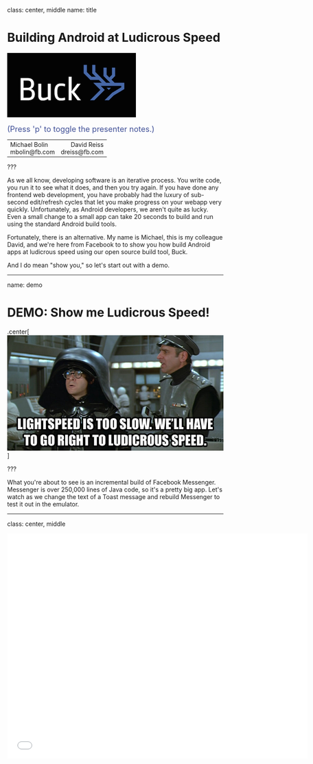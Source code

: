 
class: center, middle
name: title

# Building Android at Ludicrous Speed

![Buck logo](images/logo.png)

<div style="color: rgb(64, 80, 151); font-size: 18px">(Press 'p' to toggle the presenter notes.)</div>

<table class="author-table">
  <tr>
    <td style="text-align: left">
      Michael Bolin
      <br>
      <span class="email">mbolin@fb.com</span>
    </td>
    <td style="text-align: right">
      David Reiss
      <br>
      <span class="email">dreiss@fb.com</span>
    </td>
  </tr>
</table>

???

As we all know, developing software is an iterative process.
You write code, you run it to see what it does,
and then you try again.
If you have done any frontend web development, you have probably
had the luxury of sub-second edit/refresh cycles that
let you make progress on your webapp very quickly.
Unfortunately, as Android developers, we aren't quite as lucky. Even a small
change to a small app can take 20 seconds to build and run
using the standard Android build tools.

Fortunately, there is an alternative. My name is Michael,
this is my colleague David, and we're here from Facebook
to to show you how build Android apps at ludicrous speed
using our open source build tool, Buck.

And I do mean "show you," so let's start out with a demo.

---

name: demo

# DEMO: Show me Ludicrous Speed!

.center[![Spaceballs ludicrous speed scene](images/spaceballs_ludicrous_speed.jpg)]

???


What you're about to see is an incremental build of Facebook Messenger.
Messenger is over 250,000 lines of Java code, so it's a pretty big app.
Let's watch as we change the text of a Toast message and rebuild
Messenger to test it out in the emulator.

---

class: center, middle

<div>
<iframe src="//www.youtube.com/embed/rNiZOYYmFcI"
width="700"
height="525"
src="{$url}"
frameborder="0"
allowfullscreen>
</div>

???

Did you see that? It took 7 seconds to rebuild, reinstall, and
restart Messenger! I don't know what sort of incremental build times you
are seeing for your 250,000 line apps, but I'm pretty sure they are nowhere
close to 7 seconds (unless you're using Buck, of course).

OK, let's dive in to how building in Android works under the covers.

---

class: top, center

# Typical dependency graph

.center[![dependency graph](images/generated/boxes-and-arrows.png)]

???

Traditionally, an Android app is organized as a graph of dependencies
like the one shown in the diagram:

* The blue boxes represent Android resources, like the contents of a `res/` directory.
* The green boxes represent Java code.
* The red box represents the final packaged app itself.

---

class: top

# Typical build: Done in stages

.center[![dependency graph](images/generated/gradle-rearranged.png)]

???

OK, so how does building work in systems like Ant or Gradle?
Well, it is done in stages, so let's rearrange the nodes in our
graph to make things easier to follow.

---

class: top

# Typical build: Create `R.java`

.center[![dependency graph](images/generated/gradle-r-dot-java.png)]

???

The first thing that happens is we find all of the resource directories
in the application and use `aapt` to glob them together to create two
files: a `resources.apk`, which is a binary file that contains all of the
resources, and an `R.java` file that serves as an index into the `apk`.

---

class: top

# Typical build: Compile some Java

.center[![dependency graph](images/generated/gradle-android-library-1.png)]

???

Once we have an `R.java` file, we can start compiling the Java code that
depends on resources.

---

class: top

# Typical build: Compile more Java

.center[![dependency graph](images/generated/gradle-android-library-2.png)]

???

And then we can start building the next set of Java code.

---

class: top

# Typical build: Create `classes.dex`

.center[![dependency graph](images/generated/gradle-classes-dot-dex.png)]

???

Once all of the Java code is compiled, we use `dx` to convert all of the
Oracle bytecode to Dalvik bytecode and store it in a large `classes.dex` file.

---

class: top

# Typical build: Create APK

.center[![dependency graph](images/generated/gradle-android-binary.png)]

???

Now that we have the `classes.dex` and `resources.apk`, we can package
everything together into the final APK, which requires signing and zipping
those artifacts.

Here are some important things to note about this dependency graph:

* Compiling any Java code is gated by the generation of `R.java`.
  This is particularly bad because generating `R.java` is slow.
* If any `android_resource` changes, we have to rebuild everything.
* Regenerating `classes.dex` is proportional to the size of the app
  rather than the size of the Java code that changed.

---

name: about-buck

# About Buck

* Android build tool

???

Now enter Buck, our Android build tool.
--
name: about-buck-2

* Provides fast incremental builds

???

As you saw in the demo, it is really, really fast.

--
name: about-buck-3

* Encourages small, reusable modules

???

It also encourages the use of small, reusable modules.
At Facebook, basically every Java package is in its own module,
and all of this code lives in one folder named `java/` where
the directory names follow the package names, as you would
expect in any Java project. We don't have multiple source
folders of Java code, which makes it easier to find things in a
large repo.

It also makes it easier to share code across
Facebook, Messenger, and Instagram, whose code all lives together
in that `java/` folder that I mentioned.

This use of small modules helps improve code hygiene as well as build times,
as we will see.

---

#  Build Rule

* Built-in procedure to produce an artifact

???

The primary concept to get familiar with in Buck is a *build rule*,
which is a procedure that produces an artifact.

--
* Examples:
  * `android_resource` produces `R.txt`
  * `android_library` produces `.jar`
  * `android_binary` produces `.apk`

???

Buck has build rules for producing `R.txt`, `.jar`, and `.apk` files,
among others. We will focus on these three for this talk.

--
* Groups related files together: defines a module

???

The input files for a build rule along with its output file
define a reusable module in the build system.

--
* Rules can declare other rules as dependencies

???

If a rule needs the output of another rule as an input,
then the producing rule becomes a dependency of the consuming rule.

--
* Forms a graph
  * Build rules are nodes
  * Dependencies are edges
  * **Cycles allowed!** (*under certain conditions)

???

Dividing the traditional Android Library project into
`android_resource` and `android_library` rules was a key insight.
This eliminates a lot of boilerplate.

Most `android_resource` rules do not depend on Java code,
so they either have no dependencies, or dependencies that
are only other `android_resource` rules. The only item
of interest in the `AndroidManifest.xml` is the `package`.
In BUCK, the `package` can be specified as an argument to
`android_resource` instead of requiring the creation of a
boilerplate `AndroidManifest.xml` file.

Many `android_library` rules are just code that are business
logic with no dependency on [UI] resources. There is no reason
to require an `android_library` to have a `res` or `assets` directory.
An `AndroidManifest.xml` is only necessary to declare the
following requirements (or outputs) of the library:

* `<activity>`
* `<broadcast-receiver>`
* `<content-provider>`
* `<permission>`

---

class: top, center

# Back to our dependency graph

![dependency graph](images/generated/boxes-and-arrows.png)

???

Now let's explore how we would describe our original dependency graph
in terms of Buck build rules.

---

# Build `android_resource`

```python
android_resource(
  name = 'newsfeed-res',
  package = 'com.facebook',
  res = 'my-res-dir',
  deps = [
    '//res/com/facebook/comments:res',
    '//res/com/facebook/story:res',
  ],
)
```

???

First, we have an `android_resource` rule.

Like all build rules in Buck, it has a name that is used to identify it.

In this case, we explicitly define the `package` for the `R` class that should
be generated as a result of this rule.

We also specify the path to the resources directory. Normally, this is just `res`,
but in this case we specify the nonstandard `my-res-dir` just to demonstrate that
we are not restricted to the default package layout for an Android library project.

Finally, we declare some dependencies, or `deps`, of our `android_resource` rule.
This is necessary when resources in the current `res` directory have references
to resources from other `android_resource` rules.

It may also list an `android_library` in its `deps` if the `android_library`
defines a Java class that is referenced in one of the layouts in the `res` directory.
Although the `android_library` need not be built in order for the `android_resource`
to produce its `R.txt` file, the `.jar` from the `android_library` must be included
in any `.apk` that includes the resources from the `android_resource` rule.

---

class: top, center

# `R.txt` for each `android_resource()`

![dependency graph](images/generated/gen-r-txt.png)

???

The output for each `android_resource` rule will be an `R.txt` file that
lists the resources found in its `res` directory.

---

name: r-txt

# What does an `R.txt` file look like?

```markdown
int anim fade_in_seq 0x7f04000b
int attr actionBarSize 0x7f0100af
int color fbui_bg_dark 0x7f060071
int dimen title_bar_height 0x7f07000f
int drawable map_placeholder 0x7f0204ca
int id embeddable_map_frame 0x7f0a00e8
int layout splash_screen 0x7f030172
int string add_members_button_text 0x7f0900f8
int[] styleable ThreadTitleView { 0x7f01018a }
```

???

An `R.txt` file looks like this.

Each line corresponds to a field that would be included in an `R.java` file.
The `R.txt` file is more convenient to work with because it is easier to parse.

---

# Build `android_library()`

```python
android_library(
  name = 'newsfeed',
  srcs = glob(['*.java']),
  deps = [
    '//java/com/facebook/data:imagepipeline',
    '//res/com/facebook/newsfeed:newsfeed-res',
  ],
)
```

???

An `android_library` rule is built as follows:

* For each `android_resource` in `deps`:
  * Add its `R.txt` to a set.
  * Add its `package` to a set.
* Merge all of the entries from all of the `R.txt` files into a single `R.txt`.
* Parse the new `R.txt` to generate an `R.java` for each package with non-final fields.
* Compile each `R.java` file and include the resulting `R.class` on the classpath.
* For each `android_library` in `deps`, include its artifact JAR on the classpath.
* Compile the `srcs` against the classpath to generate a JAR.

---

class: top, center

# `R.java` for each set of `R.txt`

![dependency graph](images/generated/gen-r-dot-java.png)

???

Let's take a look at how this affects our dependency graph.

One significant difference between Buck and Ant is that if an `.xml` file that
corresponds to an `android_resource` rule changes such that the resulting `R.txt` file is
unaffected (like when changing a hardcoded `dp` value in a layout), neither the
resulting `R.java` file nor the `android_library` that depends on it need to be
rebuilt. This avoids a lot of unnecessary building when tweaking layouts.

Another interesting trick is how this is used to break cyclic
`android_resource`/`android_library` dependencies. Specifically, the
`android_library` is only concerned about the `R.java` file that is produced
from the union of its dependent `android_resource` rules.
The relationship between the `android_resource` and `android_library` is retained
for the purpose of packaging dependencies into an `.apk`, but there is no
longer a circular build dependency.

---

class: top, center

# JAR for each `android_library()`

![dependency graph](images/generated/gen-jar-files.png)

???

The output `.jar` file for an `android_library` rule contains only the `.class`
files for its `srcs`. It does not contain the `R.class` files for the `R.java`
files it depended on.

---

class: top, center

# DEX for each `android_library()`

![dependency graph](images/generated/gen-dex-files.png)

???

A `.dex` file is created for each `.jar` file.
We use a fork of the standard `dx` executable that we run in-process.
As `dx` is implemented in Java, we eliminate the start-up overhead of a new JVM
and benefit from JIT optimizations by reusing it. This speeds up `dx` considerably,
which was originally a hotspot in Android build times when we started working on Buck.

---

# Build `android_binary()`

```python
android_binary(
  name = 'fb4a',
  manifest = 'AndroidManifest.xml',
  deps = [
    '//java/com/facebook:newsfeed',
  ],
)
```

???

An `android_binary` rule is used to put everything together and create an
`.apk`. Although an `android_binary` may appear to have few `deps`, it packages
its transitive deps, so the true extent of its dependencies may be larger than it
appears.

---

class: top, center

# Remember our graph

![dependency graph](images/generated/android-binary-rules-only.png)

???

Let's see how `android_binary` combines everything together.

---

class: top, center

# Create `resources.apk` and `R.java`

![dependency graph](images/generated/android-binary-gen-resources.png)

???

First, it creates a `resources.apk` and an `R.java` file as a function of all
of the `android_resource` rules in its transitive deps. (Note that there
could be multiple `R.java` files if not all of the `package` arguments for each
`android_resource` rule is the same.) As is the case in Ant/Gradle, this step
can be very slow.

---

class: top, center

# Recall `.dex` for each `android_library()`

![dependency graph](images/generated/android-binary-intermediate-dex.png)

???

In order to perform the next major build step, all of the `.dex` files from
the transitive `android_library` deps must have been generated.

---

class: top, center

# Dex `R.java` and combine to create `classes.dex`

![dependency graph](images/generated/android-binary-uber-classes-dex.png)

???

Next, the `R.java` file(s) from the previous step are compiled and `dx`'d.
Once that is done and all of the `.dex` files from the transitive
`android_library` deps are available, they are merged into a single `classes.dex`
file.

Once again, we use a fork of `dx` to do this rather than the standard
version of `dx` that comes with the Android SDK. This is significant because
the standard version of `dx` is O(N<sup>2</sup> lg N) in building (where N
is the number of `.dex` files) whereas our fork of `dx` is O(N lg N).
This is a significant performance improvement in creating `classes.dex`.

---

class: top, center

# Create APK

![dependency graph](images/generated/android-binary-done.png)

???

Now that `resources.apk` and `classes.dex` have been produced, they can be
combined to create the final `.apk`.

---

class: top, center

# Efficient Parallelization

![chrome trace](images/generated/build-trace.png)

???

Two notable advantages to the Buck build:

* The expensive `aapt_package` step to generate the main `R.java` file is done
in parallel with the Java compilation.
* The `dx` merge step to generate the `classes.dex` is much more efficient than
dexing all of the JAR files at the end.

---

# Cache avoids rebuilding

We compute a cache key for each build rule:

* Id `//res/com/facebook/story:res`

???

Buck has extremely fast incremental builds because it is smart (and sound)
about how it caches artifacts from previous builds. The output for each
build rule is associated with a cache key. The *cache key* is a SHA-1 has
that is a function of the following information:

* The id of the build rule, which is a combination of its `name` and the
relative path from the project root to the build file that defines the rule.
(This is referred to as a *build target* in Buck. You have seen these used
to identify other build rules via the `deps` argument.)

--
* Type `android_resource`

???

* The type of the build rule: `android_resource`, `android_library`, or
`android_binary`.

--
* Arguments `package = 'com.facebook'`

???

* The values of the arguments passed to the build rule. (These were present in
the definition of the build rule.)

--
* Contents of input files (SHA-1 of `values/strings.xml`)

???

* The contents of any input files for the build rule.
Buck knows which arguments of a build rule correspond to input files
(such as the `srcs` of an `android_library` rule),
so this also comes from the build rule definition. It is important that Buck
relies on file contents rather than last-modified time to ensure that
builds are sound.

--
* Version of Buck

???

* The version of Buck used to do the build. This means that when a new version
of Buck is used for the build, none of the new cache keys will match the old
cache keys.

--
* Cache key of dependent rules (the `deps`)

???

* The cache keys of all of the `deps` also contribute to the rule's own cache
key. This means that any change in its transitive deps will cause a change in
its own cache key.

--

Cache key maps to the zip of files generated by the rule.

???

Because some build rules may generate some additional files not mentioned here,
each cache key maps to a zip of the files produced by the build rule.

This happens for developers doing local builds and on our CI system.

---

# Building a build rule


???

Let's walk through how a build rule is built in Buck.

--

* Cache key is calculated before anything is built

???

Note that the cache key for a build rule can be calculated before anything is
built: it is a function of build rule definitions, file contents, and the
version of Buck.

--

* Buck checks its local directory cache

???

Therefore, Buck starts building a rule by computing its cache key.
Once computed, it checks its local directory cache to see if there is a hit.
If so, it unzips the corresponding zip file over the project directory
and marks the rule as built.

--

* Buck checks the CI build's cache

???

If there is no hit in the local cache, then it tries to do an equivalent fetch
from the remote cache, which is colocated with the continuous integration (CI)
cluster that is used to populate it.
(Builds done in CI are allowed to populate the remote cache whereas local builds
are not.)

--

* Otherwise, it builds locally

???

If Buck fails to get a hit from either cache, it builds the rule locally
and stores the result in its local cache. (Note that the size of the local
cache can be configured so that your disk is not overrun with Buck artifacts.
When a limit is enforced, it behaves as an LRU cache.)

--

.serious-business[Rebuilding a branch is pulled entirely from cache!]

???

One important benefit from this caching system is that doing a build after
switching branches is nearly instantaneous because everything should be pulled
from local cache! That is, assuming you did a build on that branch before
switching away from it, all of the state that Buck cares about should be
restored when you switch back, so all of the cache keys should line up and
everything will be pulled from cache when you build.

--

.serious-business[Clean checkout builds are pulled entirely from cache!]

???

Similarly, if you use a CI system to populate a remote cache and build off of
a revision that has already been built by CI, then a local clean build should be
able to pull all of its artifacts from its remote cache. For large Android apps
that have painfully slow clean builds, this is a tremendous win.

---

# ABI

.center[ ![abi dependencies](images/generated/abi-graph.png) ]

???

We have an important optimization for incremental builds
called the "ABI optimization".
When you change a Java library,
Buck can tell whether you've changed the Application Binary Interface,
or just the implementation.
In the latter case, it can avoid some rebuilding.

Imagine a simple case:
a high-level UI library depends on a low-level logging library.
Each rule also has a dex rule that depends on the Java rule.

---

# ABI

```java
public class UI {
  int priority = 5;

  public void onClick() {
    Logger.log(priority, "Clicked.");
  }
}
```

```java
public class Logger {
  void log(int pri, String msg) {
    Disk.write(">" + pri + " " + msg);
  }
}
```

???

Here's what the code might look like.
The UI's click handler is calling the log method.
(I left off `public static` to fit on the slide.)

---

# ABI

```java
public class UI {
  int priority = 5;

  public void onClick() {
    Logger.log(priority, "Clicked.");
  }
}
```

```java
public class Logger {
  void log(int pri, String msg) {
    Disk.write(/* ">" */ ">>>" + pri + " " + msg);
  }
}
```

???

Now imagine you make this change.
The logging prefix changes from ">" to ">>>".
The implementation of the logger has changed, but not the interface.

---

# ABI

.center[ ![abi method body](images/generated/abi-change-method-body.png) ]

???

Buck will recompile and re-dex the logging library,
but the UI library does not need to be rebuilt at all
because the logging interface has not changed.

---

# ABI

```java
public class UI {
  int priority = 5;

  public void onClick() {
    Logger.log(priority, "Clicked.");
  }
}
```

```java
public class Logger {
  void log(int pri, String msg) {
    Disk.write(">" + pri + " " + msg);
  }
}
```

???

Back to our original code.

---

# ABI

```java
public class UI {
  int priority = 5;

  public void onClick() {
    Logger.log(priority, "Clicked.");
  }
}
```

```java
public class Logger {
  void log(/* int */ Integer pri, String msg) {
    Disk.write(">" + pri + " " + msg);
  }
}
```

???

Let's say you change the priority argument from int to Integer.
Now the interface has changed in an important way.
The UI library needs to auto-box the priority argument.

---

# ABI

.center[ ![abi method signature](images/generated/abi-change-method-signature.png) ]

???

In this case,
we obviously still need to recompile and re-dex the logging library.
We also need to recompile and re-dex the UI library
to pick up the auto-boxing code.

---

# ABI

```java
public class UI {
  int priority = 5;

  public void onClick() {
    Logger.log(priority, "Clicked.");
  }
}
```

```java
public class Logger {
  void log(int pri, String msg) {
    Disk.write(">" + pri + " " + msg);
  }
}
```

???

Back to our original code.

---

# ABI

```java
public class UI {
  int priority = 5;

  public void onClick() {
    Logger.log(priority, "Clicked.");
  }
}
```

```java
public class Logger {
  void log(int pri, String msg) {
    Disk.write(">" + pri + " " + msg);
  }
  void log(String msg) {...}  // new
}
```

???

Now we've added a new overload of the log method
that doesn't require a priority.

---

# ABI

.center[ ![abi new method](images/generated/abi-add-unused-public-method.png) ]

???

Obviously,
we still need to recompile and re-dex the logging library
to pick up the new method.
We also need to recompile the UI library.
Even something as simple as adding a public method
can break the build by creating an ambiguous overload.
However, the compiled output of the UI library does not change,
so we can skip re-dexing the output.

Note that compiling the UI library
and dexing the logging library can happen in parallel.

---

# dx improvements

* Forked `dx`

???

Buck includes a fork of Android's dx tool
that has some (compile-time) performance improvements.

--

  * **Merge is O(N lg N), not O(N ^ 2)**

???

This is a big difference.

Instagram merge went from ~11s to ~2.5s

--

* Verified was safe to run in-process
* Made it safe to run concurrently in-process

???

We run multiple copies of dx concurrently
within the buckd process.

--

* Get a lot of help from the hotspot JIT

???

~2.5x-40x improvement

---

# ApkBuilder and Installation

.left-column[
#### ApkBuilder
* Assembles assets, dex, and native libraries into APK
* &gt;7 seconds for large apps
]

.right-column[
<span class="big-picture"> ![apkbuilder](images/exo/apkbuilder-only.png) </span>
]

???

Gradle calls this "packageDebug"

Even slower with ant due to separate signing step

---

# ApkBuilder and Installation

.left-column[
#### ApkBuilder
* Assembles assets, dex, and native libraries into APK
* &gt;7 seconds for large apps

#### Installation
* ADB protcol maxes out around 5-6 MB/s
* PackageManager does a lot of work
* 2-45 seconds, depending on size and emulator/device
]

.right-column[
<span class="big-picture"> ![apkbuilder and installation](images/exo/apkbuilder-and-install.png) </span>
]

---

# Digression: Split-dex support

<span class="big-picture"> ![split dex](images/exo/split-dex.png) </span>

---

# Exopackage: before

<span class="big-picture"> ![split dex](images/exo/detail-noexo.png) </span>

---

# Exopackage: dex side-loading

<span class="big-picture"> ![split dex](images/exo/detail-exo.png) </span>

???

In debug builds, we put most of our code into secondary dex files.
We don't put them into the APK, though.
Buck loads them directly onto the device.

---

# Exopackage: skip work

### ApkBuilder
* Only necessary if assets, native code, or bootstrap code change

### Installation
* Only install changed files
* Skip PackageManager for Java-only changes
* Bigger effect with ART

???

Since this presentation was given,
we have added support for doing the same with native code as well,
so apkbuilder is only necessary if bootstrap code or assets change.

---

# Exopackage: skip work

<span class="big-picture"> ![split dex](images/exo/incr-exo-1.png) </span>

---

# Exopackage: skip work

<span class="big-picture"> ![split dex](images/exo/incr-exo-2.png) </span>

---

# Exopackage: skip work

<span class="big-picture"> ![split dex](images/exo/incr-exo-3.png) </span>

???

If you only change one class,
only the dex file containing that class is reinstalled.

---

# Exopackage: skip work

### ApkBuilder
* Only necessary if assets, native code, or bootstrap code change

### Installation
* Only install changed files
* Skip PackageManager for Java-only changes
* Bigger effect with ART

???

Skipping the package manager saves a lot of time.
It's even more significant on ART devices
because ART does more up-front optimization.

---

# The result

### AntennaPod incremental build+install

* Gradle: 20 seconds
* Buck: 3.2 seconds

More details on Buck's website.

???

A sub-5-second build+install is not uncommon with Buck,
even for a very large app like Facebook for Android.

---

# Exopackage in the future

--

* Exopackage for native libraries and images.

???

Exopackage for native libraries has been implemented
since this presentation was given.

Pulling images out of the apk would speed up installation
in the cases where reinstalling the apk is unavoidable.

--

* Exopackage for xml layouts?

???

Exopackage for xml changes is harder, but I believe it is possible.

---

name: but-what-about

# But what about...

* assets

???


We have support for all of these things as part of Buck.
We are happy to go into more detail in person.

--
name: but-what-about-2

* NDK
--
name: but-what-about-3

* ProGuard
--
name: but-what-about-4

* Multiple R.java packages
--
name: but-what-about-5

* Keystores
--
name: but-what-about-6

* Target SDK
--
name: but-what-about-7

* Third-party JAR and AAR files

---
class: center

# Is Buck stable?

<span class="scuba-picture"> ![scuba volume](images/scuba-volume.png) </span>

???

We do a lot of builds with Buck.

This is a month's worth of our build counts.  Note weekends.

The dotted line is CI builds on Linux.

Solid line is developer builds, mostly Mac.

We have many many developers using Buck, and they're very happy.


---
class: center

# Data drives optimizations

<span class="scuba-picture"> ![scuba pie](images/scuba-pie-chart.svg) </span>

???

We use real data from our developers to drive our optimizations.

Breakdown of waiting time by rule type.

We look at this a lot to drive optimizations.

Note that dex is relatively small due to in-process and parallelism.

Dummy `R.java` is *way* too big.
(We have since added an optimization to drive this close to zero.)

---

name: thank-you

# Thank You

* Find us for hands-on help with Buck

* Code: https://github.com/facebook/buck

* Docs: http://buckbuild.com

* Example of migrating a Gradle project to
Buck with exopackage: http://buckbuild.com/article/exopackage.html

???

Buck is just one of the many interesting types of problems that
we work on at Facebook, so if you're interested in learning more,
or want help migrating your project from Gradle to Buck,
we'll be around for the rest of the conference, so please come
and find us to chat!
